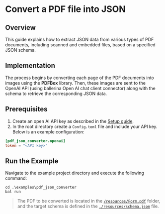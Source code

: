 # Convert a PDF file into JSON

## Overview
This guide explains how to extract JSON data from various types of PDF documents, including scanned and embedded files, based on a specified JSON schema. 

## Implementation
The process begins by converting each page of the PDF documents into images using the  **PDFBox** library. Then, these images are sent to the OpenAI API (using ballerina Open AI chat client connector) along with the schema to retrieve the corresponding JSON data.

## Prerequisites

1. Create an open AI API key as described in the [Setup guide](https://central.ballerina.io/ballerinax/openai.chat/latest#setup-guide).
2. In the root directory create a `Config.toml` file and include your API key. Below is an example configuration:

```toml
[pdf_json_converter.openai]
token = "<API key>"
```

## Run the Example

Navigate to the example project directory and execute the following command:

```ballerina 
cd .\examples\pdf_json_converter
bal run
```

> The PDF to be converted is located in the [`/resources/Form.pdf`](./resources/Form.pdf) folder, and the target schema is defined in the [`./resources/schema.json`](./resources/schema.json) file.
